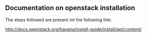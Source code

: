 Documentation on openstack installation
---------------------------------------

The steps followed are present int the following link: 

http://docs.openstack.org/havana/install-guide/install/apt/content/


